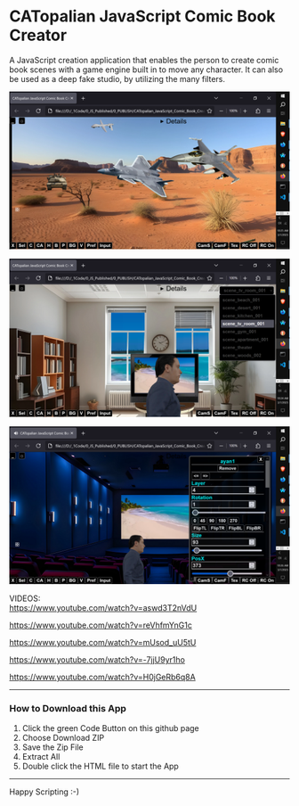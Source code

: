 # CATopalian JavaScript Comic Book Creator
A JavaScript creation application that enables the person to create comic book scenes with a game engine built in to move any character. It can also be used as a deep fake studio, by utilizing the many filters.

![screenshot_001](src/media/texture/screenshots/001a.PNG)

![screenshot_002](src/media/texture/screenshots/002a.PNG)

![screenshot_003](src/media/texture/screenshots/003.PNG)

VIDEOS:  
https://www.youtube.com/watch?v=aswd3T2nVdU

https://www.youtube.com/watch?v=reVhfmYnG1c

https://www.youtube.com/watch?v=mUsod_uU5tU

https://www.youtube.com/watch?v=-7jjU9yr1ho

https://www.youtube.com/watch?v=H0jGeRb6q8A

---

### How to Download this App
1. Click the green Code Button on this github page
2. Choose Download ZIP
3. Save the Zip File
4. Extract All
5. Double click the HTML file to start the App

---

Happy Scripting :-)